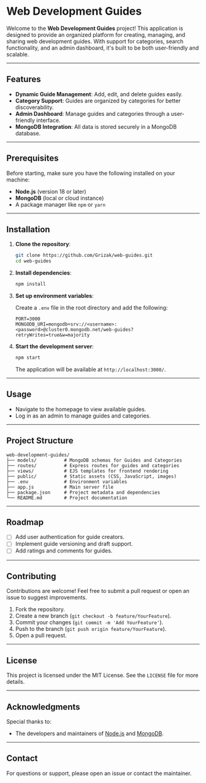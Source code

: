 # Web Development Guides

Welcome to the **Web Development Guides** project! This application is designed to provide an organized platform for creating, managing, and sharing web development guides. With support for categories, search functionality, and an admin dashboard, it's built to be both user-friendly and scalable.

---

## Features

- **Dynamic Guide Management**: Add, edit, and delete guides easily.
- **Category Support**: Guides are organized by categories for better discoverability.
- **Admin Dashboard**: Manage guides and categories through a user-friendly interface.
- **MongoDB Integration**: All data is stored securely in a MongoDB database.

---

## Prerequisites

Before starting, make sure you have the following installed on your machine:

- **Node.js** (version 18 or later)
- **MongoDB** (local or cloud instance)
- A package manager like `npm` or `yarn`

---

## Installation

1. **Clone the repository**:

   ```bash
   git clone https://github.com/Grizak/web-guides.git
   cd web-guides
   ```

2. **Install dependencies**:

   ```bash
   npm install
   ```

3. **Set up environment variables**:

   Create a `.env` file in the root directory and add the following:

   ```env
   PORT=3000
   MONGODB_URI=mongodb+srv://<username>:<password>@cluster0.mongodb.net/web-guides?retryWrites=true&w=majority
   ```

4. **Start the development server**:

   ```bash
   npm start
   ```

   The application will be available at `http://localhost:3000/`.

---

## Usage

- Navigate to the homepage to view available guides.
- Log in as an admin to manage guides and categories.

---

## Project Structure

```plaintext
web-development-guides/
├── models/          # MongoDB schemas for Guides and Categories
├── routes/          # Express routes for guides and categories
├── views/           # EJS templates for frontend rendering
├── public/          # Static assets (CSS, JavaScript, images)
├── .env             # Environment variables
├── app.js           # Main server file
├── package.json     # Project metadata and dependencies
└── README.md        # Project documentation
```

---

## Roadmap

- [ ] Add user authentication for guide creators.
- [ ] Implement guide versioning and draft support.
- [ ] Add ratings and comments for guides.

---

## Contributing

Contributions are welcome! Feel free to submit a pull request or open an issue to suggest improvements.

1. Fork the repository.
2. Create a new branch (`git checkout -b feature/YourFeature`).
3. Commit your changes (`git commit -m 'Add YourFeature'`).
4. Push to the branch (`git push origin feature/YourFeature`).
5. Open a pull request.

---

## License

This project is licensed under the MIT License. See the `LICENSE` file for more details.

---

## Acknowledgments

Special thanks to:

- The developers and maintainers of [Node.js](https://nodejs.org/) and [MongoDB](https://www.mongodb.com/).

---

## Contact

For questions or support, please open an issue or contact the maintainer.
